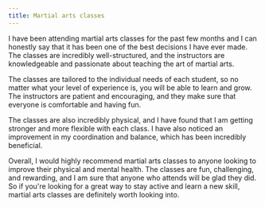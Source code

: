```yaml
---
title: Martial arts classes
---
```


I have been attending martial arts classes for the past few months and I can honestly say that it has been one of the best decisions I have ever made. The classes are incredibly well-structured, and the instructors are knowledgeable and passionate about teaching the art of martial arts. 

The classes are tailored to the individual needs of each student, so no matter what your level of experience is, you will be able to learn and grow. The instructors are patient and encouraging, and they make sure that everyone is comfortable and having fun. 

The classes are also incredibly physical, and I have found that I am getting stronger and more flexible with each class. I have also noticed an improvement in my coordination and balance, which has been incredibly beneficial. 

Overall, I would highly recommend martial arts classes to anyone looking to improve their physical and mental health. The classes are fun, challenging, and rewarding, and I am sure that anyone who attends will be glad they did. So if you're looking for a great way to stay active and learn a new skill, martial arts classes are definitely worth looking into.